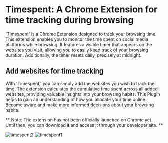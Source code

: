 # Timespent: A Chrome Extension for time tracking during browsing
'Timespent' is a  Chrome Extension designed to track your browsing time. This extension enables you to monitor the time spent on social media platforms while browsing. It features a visible timer that appears on the websites you visit, allowing you to easily keep track of your browsing duration. Additionally, the timer resets daily, precisely at midnight.


## Add websites for time tracking

With 'Timespent,' you can simply add the websites you wish to track the time. The extension calculates the cumulative time spent across all added websites, providing valuable insights into your browsing habits. This Plugin helps to gain an understanding of how you allocate your time online. Become aware and make more informed decisions about your browsing habits.

** Note: The extension has not been officially launched on Chrome yet. Until then, you can download it and access it through your developer site. **






![timespent2](https://github.com/babsaes/timespent/assets/82497279/7a4dceba-c426-4d1f-878d-ad9ee7bcd660)
![timespent1](https://github.com/babsaes/timespent/assets/82497279/101f899c-da22-4c83-b698-92b40108c197)
